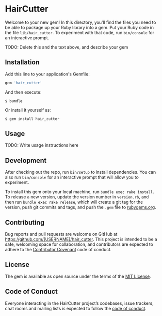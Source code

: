 # HairCutter

Welcome to your new gem! In this directory, you'll find the files you need to be able to package up your Ruby library into a gem. Put your Ruby code in the file `lib/hair_cutter`. To experiment with that code, run `bin/console` for an interactive prompt.

TODO: Delete this and the text above, and describe your gem

## Installation

Add this line to your application's Gemfile:

```ruby
gem 'hair_cutter'
```

And then execute:

    $ bundle

Or install it yourself as:

    $ gem install hair_cutter

## Usage

TODO: Write usage instructions here

## Development

After checking out the repo, run `bin/setup` to install dependencies. You can also run `bin/console` for an interactive prompt that will allow you to experiment.

To install this gem onto your local machine, run `bundle exec rake install`. To release a new version, update the version number in `version.rb`, and then run `bundle exec rake release`, which will create a git tag for the version, push git commits and tags, and push the `.gem` file to [rubygems.org](https://rubygems.org).

## Contributing

Bug reports and pull requests are welcome on GitHub at https://github.com/[USERNAME]/hair_cutter. This project is intended to be a safe, welcoming space for collaboration, and contributors are expected to adhere to the [Contributor Covenant](http://contributor-covenant.org) code of conduct.

## License

The gem is available as open source under the terms of the [MIT License](http://opensource.org/licenses/MIT).

## Code of Conduct

Everyone interacting in the HairCutter project’s codebases, issue trackers, chat rooms and mailing lists is expected to follow the [code of conduct](https://github.com/[USERNAME]/hair_cutter/blob/master/CODE_OF_CONDUCT.md).
